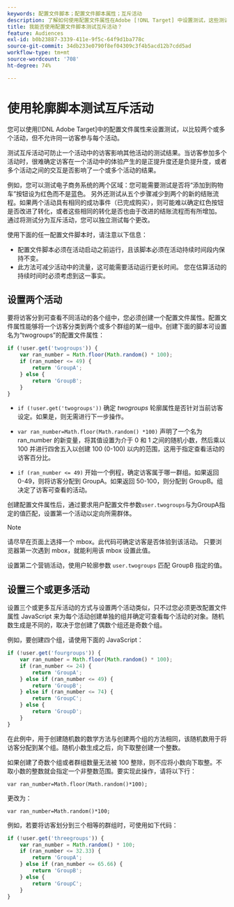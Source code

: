 ```yaml
---
keywords: 配置文件脚本；配置文件脚本属性；互斥活动
description: 了解如何使用配置文件属性在Adobe [!DNL Target] 中设置测试，这些测试比较多个活动，但不允许同一访客参与每个活动。
title: 我能否使用配置文件脚本测试互斥活动？
feature: Audiences
exl-id: b0b23887-3339-411e-9f5c-64f9d1ba778c
source-git-commit: 34db233e0790f8ef04309c3f4b5acd12b7cdd5ad
workflow-type: tm+mt
source-wordcount: '708'
ht-degree: 74%

---
```


# 使用轮廓脚本测试互斥活动

您可以使用[!DNL Adobe Target]中的配置文件属性来设置测试，以比较两个或多个活动，但不允许同一访客参与每个活动。

测试互斥活动可防止一个活动中的访客影响其他活动的测试结果。当访客参加多个活动时，很难确定访客在一个活动中的体验产生的是正提升度还是负提升度，或者多个活动之间的交互是否影响了一个或多个活动的结果。

例如，您可以测试电子商务系统的两个区域：您可能需要测试是否将“添加到购物车”按钮设为红色而不是蓝色。 另外还测试从五个步骤减少到两个的新的结账流程。如果两个活动具有相同的成功事件（已完成购买），则可能难以确定红色按钮是否改进了转化，或者这些相同的转化是否也由于改进的结账流程而有所增加。 通过将测试分为互斥活动，您可以独立测试每个更改。

使用下面的任一配置文件脚本时，请注意以下信息：

* 配置文件脚本必须在活动启动之前运行，且该脚本必须在活动持续时间段内保持不变。
* 此方法可减少活动中的流量，这可能需要活动运行更长时间。 您在估算活动的持续时间时必须考虑到这一事实。

## 设置两个活动

要将访客分到可查看不同活动的各个组中，您必须创建一个配置文件属性。配置文件属性能够将一个访客分类到两个或多个群组的某一组中。创建下面的脚本可设置名为“twogroups”的配置文件属性：

```javascript
if (!user.get('twogroups')) { 
    var ran_number = Math.floor(Math.random() * 100); 
    if (ran_number <= 49) { 
        return 'GroupA'; 
    } else { 
        return 'GroupB'; 
    } 
}
```

* `if (!user.get('twogroups'))` 确定 *twogroups* 轮廓属性是否针对当前访客设定。如果是，则无需进行下一步操作。

* `var ran_number=Math.floor(Math.random() *100)` 声明了一个名为 ran_number 的新变量，将其值设置为介于 0 和 1 之间的随机小数，然后乘以 100 并进行四舍五入以创建 100 (0-100) 以内的范围，这用于指定查看活动的访客百分比。

* `if (ran_number <= 49)` 开始一个例程，确定访客属于哪一群组。如果返回 0-49，则将访客分配到 GroupA。如果返回 50-100，则分配到 GroupB。组决定了访客可查看的活动。

创建配置文件属性后，通过要求用户配置文件参数`user.twogroups`与为GroupA指定的值匹配，设置第一个活动以定向所需群体。

>[!NOTE]
>
>请尽早在页面上选择一个 mbox。此代码可确定访客是否体验到该活动。 只要浏览器第一次遇到 mbox，就能利用该 mbox 设置此值。

设置第二个营销活动，使用户轮廓参数 `user.twogroups` 匹配 GroupB 指定的值。

## 设置三个或更多活动

设置三个或更多互斥活动的方式与设置两个活动类似，只不过您必须更改配置文件属性 JavaScript 来为每个活动创建单独的组并确定可查看每个活动的对象。随机数生成是不同的，取决于您创建了偶数个组还是奇数个组。

例如，要创建四个组，请使用下面的 JavaScript：

```javascript
if (!user.get('fourgroups')) { 
    var ran_number = Math.floor​(Math.random() * 100); 
    if (ran_number <= 24) { 
        return 'GroupA'; 
    } else if (ran_number <= 49) { 
        return 'GroupB'; 
    } else if (ran_number <= 74) { 
        return 'GroupC'; 
    } else { 
        return 'GroupD'; 
    } 
}
```

在此例中，用于创建随机数的数学方法与创建两个组的方法相同，该随机数用于将访客分配到某个组。随机小数生成之后，向下取整创建一个整数。

如果创建了奇数个组或者群组数量无法被 100 整除，则不应将小数向下取整。不取小数的整数就会指定一个非整数范围。要实现此操作，请将以下行：

`var ran_number=Math.floor(Math.random()*100);`

更改为：

`var ran_number=Math.random()*100;`

例如，若要将访客划分到三个相等的群组时，可使用如下代码：

```javascript
if (!user.get('threegroups')) { 
    var ran_number = Math.random() * 100; 
    if (ran_number <= 32.33) { 
        return 'GroupA'; 
    } else if (ran_number <= 65.66) { 
        return 'GroupB'; 
    } else { 
        return 'GroupC'; 
    } 
}
```
